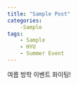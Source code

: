```yaml
---
title: "Sample Post"
categories:
    -Sample
tags:
    - Sample
    - HYU
    - Summer Event
---
```


여름 방학 이벤트 화이팅!